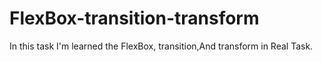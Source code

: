 # FlexBox-transition-transform
In this task I'm learned the FlexBox, transition,And transform in Real Task.
